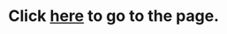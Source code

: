 # Click <a href='https://kentobias132.github.io/Zuri-training/Intro-js/index.html'>here</a> to go to the page.
